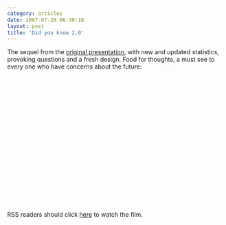 ```yaml
---
category: articles
date: 2007-07-20 06:30:18
layout: post
title: 'Did you know 2.0'
---
```


<p>The sequel from the <a href="//www.youtube.com/watch?v=ljbI-363A2Q&mode=related&search=">original presentation</a>, with new and updated statistics, provoking questions and a fresh design. Food for thoughts, a must see to every one who have concerns about the future:</p>

<iframe title="Did you know 2.0" width="480" height="300" data-src="//www.youtube.com/embed/pMcfrLYDm2U" frameborder="0" allowfullscreen></iframe>

<p>RSS readers should click <a href="//joaobordalo.com/articles/2007/07/20/did-you-know-2-0">here</a> to watch the film.</p>
